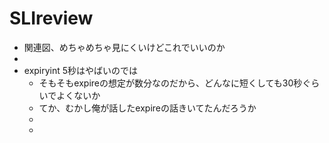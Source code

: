# SLIreview


- 関連図、めちゃめちゃ見にくいけどこれでいいのか
-
- expiryint 5秒はやばいのでは
  - そもそもexpireの想定が数分なのだから、どんなに短くしても30秒ぐらいでよくないか
  - てか、むかし俺が話したexpireの話きいてたんだろうか
  -
  -
